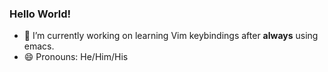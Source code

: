 ### Hello World!

- 🔭 I’m currently working on learning Vim keybindings after **always** using emacs.
- :smile: Pronouns: He/Him/His

<!--
**benjamindkilleen/benjamindkilleen** is a ✨ _special_ ✨ repository because its `README.md` (this file) appears on your GitHub profile.

Here are some ideas to get you started:

- 🌱 I’m currently learning ...
- 👯 I’m looking to collaborate on ...
- 🤔 I’m looking for help with ...
- 💬 Ask me about ...
- 📫 How to reach me: ...
- ⚡ Fun fact: ...
-->


